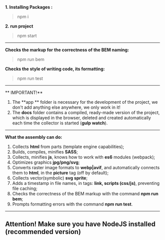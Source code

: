**1. Installing Packages :**
> npm i

**2. run project**
> npm start
---


**Checks the markup for the correctness of the BEM naming:** 
> npm run bem

**Checks the style of writing code, its formatting:** 
> npm run test


---
** IMPORTANT!**
1. The **app ** folder is necessary for the development of the project, we don't add anything else anywhere, we only work in it!
2. The **docs** folder contains a compiled, ready-made version of the project, which is displayed in the browser,
deleted and created automatically each time the collector is started (**gulp watch**).


---
**What the assembly can do:**
1. Collects **html** from parts (template engine capabilities);
2. Builds, compiles, minifies **SASS**;
3. Collects, minifies **js**, knows how to work with **es6** modules (webpack);
4. Optimizes graphics **jpg/png/svg**;
5. Converts raster image formats to **webp|avif**, and automatically connects them to **html**, in the **picture** tag (off by default);
6. Collects vector(symbolic) **svg sprite**;
7. Adds a timestamp in file names, in tags: **link, scripts (css/js)**, preventing file caching;
8. Checks the correctness of the BEM markup with the command **npm run bem**;
9. Prompts formatting errors with the command **npm run test**.


---
**Attention! Make sure you have NodeJS installed (recommended version)**  
---
